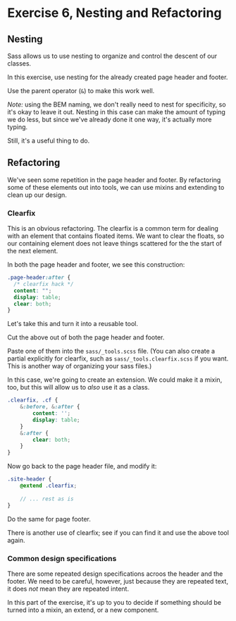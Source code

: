 # Exercise 6, Nesting and Refactoring

## Nesting

Sass allows us to use nesting to organize and control the descent of our classes.

In this exercise, use nesting for the already created page header and footer.

Use the parent operator (`&`) to make this work well.

*Note:* using the BEM naming, we don't really need to nest for specificity, so 
it's okay to leave it out. Nesting in this case can make the amount of typing we do
less, but since we've already done it one way, it's actually more typing.

Still, it's a useful thing to do.

## Refactoring

We've seen some repetition in the page header and footer. By refactoring some of these
elements out into tools, we can use mixins and extending to clean up our design.

### Clearfix

This is an obvious refactoring. The clearfix is a common term for dealing with
an element that contains floated items. We want to clear the floats, so our containing
element does not leave things scattered for the the start of the next element.

In both the page header and footer, we see this construction:

```scss
.page-header:after {
  /* clearfix hack */
  content: "";
  display: table;
  clear: both;
}
```

Let's take this and turn it into a reusable tool.

Cut the above out of both the page header and footer.

Paste one of them into the `sass/_tools.scss` file. (You can also create a partial explicitly for clearfix, such as `sass/_tools.clearfix.scss` if you want.
This is another way of organizing your sass files.)

In this case, we're going to create an extension. We could make it a mixin, too, but
this will allow us to *also* use it as a class.

```scss
.clearfix, .cf {
    &:before, &:after {
        content: '';
        display: table;
    }
    &:after {
        clear: both;
    }
}
```

Now go back to the page header file, and modify it:

```scss
.site-header {
    @extend .clearfix;
    
    // ... rest as is
}
```

Do the same for page footer.

There is another use of clearfix; see if you can find it and use the above tool again.

### Common design specifications

There are some repeated design specifications acroos the header and the footer.
We need to be careful, however, just because they are repeated text, it does *not* 
mean they are repeated intent.

In this part of the exercise, it's up to you to decide if something should be 
turned into a mixin, an extend, or a new component.

